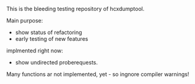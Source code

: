 This is the bleeding testing repository of hcxdumptool.

Main purpose:
- show status of refactoring
- early testing of new features

implmented right now:
- show undirected proberequests.

Many functions ar not implemented, yet - so ingnore compiler warnings!
